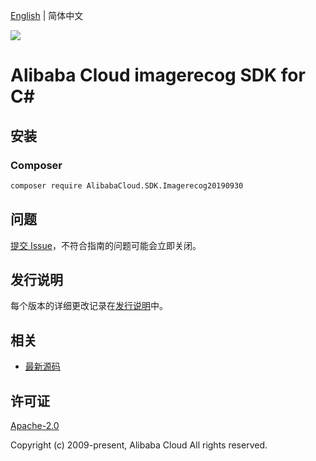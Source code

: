 [English](README.md) | 简体中文

![](https://aliyunsdk-pages.alicdn.com/icons/AlibabaCloud.svg)

# Alibaba Cloud imagerecog SDK for C#

## 安装

### Composer

```bash
composer require AlibabaCloud.SDK.Imagerecog20190930
```

## 问题

[提交 Issue](https://github.com/aliyun/alibabacloud-csharp-sdk/issues/new)，不符合指南的问题可能会立即关闭。

## 发行说明

每个版本的详细更改记录在[发行说明](./ChangeLog.md)中。

## 相关

* [最新源码](https://github.com/aliyun/alibabacloud-csharp-sdk/)

## 许可证

[Apache-2.0](http://www.apache.org/licenses/LICENSE-2.0)

Copyright (c) 2009-present, Alibaba Cloud All rights reserved.
